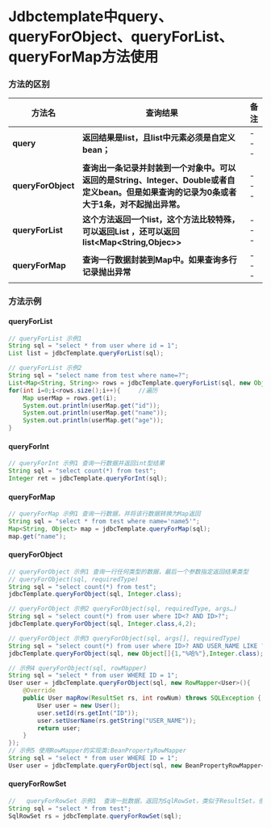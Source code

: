 # Jdbctemplate中query、queryForObject、queryForList、queryForMap方法使用



### 方法的区别

|方法名|查询结果|备注|
|---|---|---|
|**query**|**返回结果是list，且list中元素必须是自定义bean；**|---|
|**queryForObject**|**查询出一条记录并封装到一个对象中。可以返回的是String、Integer、Double或者自定义bean。但是如果查询的记录为0条或者大于1条，对不起抛出异常。**|---|
|**queryForList**|**这个方法返回一个list，这个方法比较特殊，可以返回List<String> ，还可以返回list<Map<String,Objec>>**|---|
|**queryForMap**|**查询一行数据封装到Map中。如果查询多行记录抛出异常**|---|



### 方法示例

#### queryForList

```java
// queryForList 示例1
String sql = "select * from user where id = 1";
List list = jdbcTemplate.queryForList(sql);

// queryForList 示例2
String sql = "select name from test where name=?";
List<Map<String, String>> rows = jdbcTemplate.queryForList(sql, new Object[]{"name5"}, String.class);
for(int i=0;i<rows.size();i++){     //遍历    
    Map userMap = rows.get(i);    
    System.out.println(userMap.get("id"));      
    System.out.println(userMap.get("name"));      
    System.out.println(userMap.get("age"));    
}
```

#### queryForInt

```java
// queryForInt 示例1 查询一行数据并返回int型结果
String sql = "select count(*) from test";
Integer ret = jdbcTemplate.queryForInt(sql);
```

#### queryForMap

```java
// queryForMap 示例1 查询一行数据，并将该行数据转换为Map返回  
String sql = "select * from test where name='name5'";
Map<String, Object> map = jdbcTemplate.queryForMap(sql);    
map.get("name");
```

#### queryForObject

```java
// queryForObject 示例1 查询一行任何类型的数据，最后一个参数指定返回结果类型
// queryForObject(sql, requiredType)
String sql = "select count(*) from test";
jdbcTemplate.queryForObject(sql, Integer.class);

// queryForObject 示例2 queryForObject(sql, requiredType, args…)
String sql = "select count(*) from user where ID<? AND ID>?";
jdbcTemplate.queryForObject(sql, Integer.class,4,2);

// queryForObject 示例3 queryForObject(sql, args[], requiredType)
String sql = "select count(*) from user where ID>? AND USER_NAME LIKE ?";
jdbcTemplate.queryForObject(sql, new Object[]{1,"%哈%"},Integer.class);

// 示例4 queryForObject(sql, rowMapper)
String sql = "select * from user WHERE ID = 1";
User user = jdbcTemplate.queryForObject(sql, new RowMapper<User>(){
    @Override
    public User mapRow(ResultSet rs, int rowNum) throws SQLException {
        User user = new User();
        user.setId(rs.getInt("ID"));
        user.setUserName(rs.getString("USER_NAME"));
        return user;
    }
});
// 示例5 使用RowMapper的实现类:BeanPropertyRowMapper
String sql = "select * from user WHERE ID = 1";
User user = jdbcTemplate.queryForObject(sql, new BeanPropertyRowMapper<>(User.Class));
```

#### queryForRowSet

```java
//   queryForRowSet 示例1  查询一批数据，返回为SqlRowSet，类似于ResultSet，但不再绑定到连接上  
String sql = "select * from test";
SqlRowSet rs = jdbcTemplate.queryForRowSet(sql);   
```



